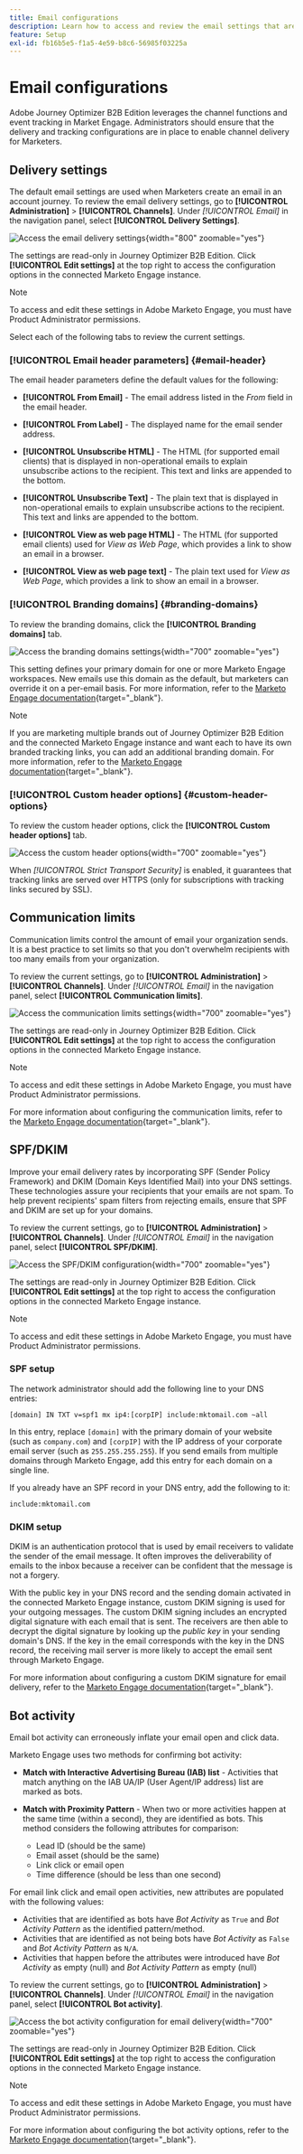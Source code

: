 ```yaml
---
title: Email configurations
description: Learn how to access and review the email settings that are configured in Marketo Engage.
feature: Setup
exl-id: fb16b5e5-f1a5-4e59-b8c6-56985f03225a
---
```

# Email configurations

Adobe Journey Optimizer B2B Edition leverages the channel functions and event tracking in Market Engage. Administrators should ensure that the delivery and tracking configurations are in place to enable channel delivery for Marketers. 

## Delivery settings

The default email settings are used when Marketers create an email in an account journey. To review the email delivery settings, go to **[!UICONTROL Administration]** > **[!UICONTROL Channels]**. Under _[!UICONTROL Email]_ in the navigation panel, select **[!UICONTROL Delivery Settings]**.

![Access the email delivery settings](./assets/config-email-delivery-email-header.png){width="800" zoomable="yes"}

The settings are read-only in Journey Optimizer B2B Edition. Click **[!UICONTROL Edit settings]** at the top right to access the configuration options in the connected Marketo Engage instance.

>[!NOTE]
>
>To access and edit these settings in Adobe Marketo Engage, you must have Product Administrator permissions.

Select each of the following tabs to review the current settings.

### [!UICONTROL Email header parameters] {#email-header}

The email header parameters define the default values for the following:

* **[!UICONTROL From Email]** - The email address listed in the _From_ field in the email header.

* **[!UICONTROL From Label]** - The displayed name for the email sender address.

* **[!UICONTROL Unsubscribe HTML]** - The HTML (for supported email clients) that is displayed in non-operational emails to explain unsubscribe actions to the recipient. This text and links are appended to the bottom.

* **[!UICONTROL Unsubscribe Text]** - The plain text that is displayed in non-operational emails to explain unsubscribe actions to the recipient. This text and links are appended to the bottom.

* **[!UICONTROL View as web page HTML]** - The HTML (for supported email clients) used for _View as Web Page_, which provides a link to show an email in a browser.

* **[!UICONTROL View as web page text]** - The plain text used for _View as Web Page_, which provides a link to show an email in a browser.

### [!UICONTROL Branding domains] {#branding-domains}

To review the branding domains, click the **[!UICONTROL Branding domains]** tab.

![Access the branding domains settings](./assets/config-email-delivery-branding-domains.png){width="700" zoomable="yes"}

This setting defines your primary domain for one or more Marketo Engage workspaces. New emails use this domain as the default, but marketers can override it on a per-email basis. For more information, refer to the [Marketo Engage documentation](https://experienceleague.adobe.com/en/docs/marketo/using/product-docs/administration/email-setup/add-multiple-branding-domains/edit-your-default-branding-domain){target="_blank"}.

>[!NOTE]
>
>If you are marketing multiple brands out of Journey Optimizer B2B Edition and the connected Marketo Engage instance and want each to have its own branded tracking links, you can add an additional branding domain. For more information, refer to the [Marketo Engage documentation](https://experienceleague.adobe.com/en/docs/marketo/using/product-docs/administration/email-setup/add-multiple-branding-domains/add-an-additional-branding-domain){target="_blank"}.


### [!UICONTROL Custom header options] {#custom-header-options}

To review the custom header options, click the **[!UICONTROL Custom header options]** tab.

![Access the custom header options](./assets/config-email-delivery-custom-header.png){width="700" zoomable="yes"}

When _[!UICONTROL Strict Transport Security]_ is enabled, it guarantees that tracking links are served over HTTPS (only for subscriptions with tracking links secured by SSL).

## Communication limits

Communication limits control the amount of email your organization sends. It is a best practice to set limits so that you don't overwhelm recipients with too many emails from your organization.

To review the current settings, go to **[!UICONTROL Administration]** > **[!UICONTROL Channels]**. Under _[!UICONTROL Email]_ in the navigation panel, select **[!UICONTROL Communication limits]**.

![Access the communication limits settings](./assets/config-email-communication-limits.png){width="700" zoomable="yes"}

The settings are read-only in Journey Optimizer B2B Edition. Click **[!UICONTROL Edit settings]** at the top right to access the configuration options in the connected Marketo Engage instance. 

>[!NOTE]
>
>To access and edit these settings in Adobe Marketo Engage, you must have Product Administrator permissions.

For more information about configuring the communication limits, refer to the [Marketo Engage documentation](https://experienceleague.adobe.com/en/docs/marketo/using/product-docs/administration/email-setup/enable-communication-limits){target="_blank"}.

## SPF/DKIM

Improve your email delivery rates by incorporating SPF (Sender Policy Framework) and DKIM (Domain Keys Identified Mail) into your DNS settings. These technologies assure your recipients that your emails are not spam. To help prevent recipients' spam filters from rejecting emails, ensure that SPF and DKIM are set up for your domains. 

To review the current settings, go to **[!UICONTROL Administration]** > **[!UICONTROL Channels]**. Under _[!UICONTROL Email]_ in the navigation panel, select **[!UICONTROL SPF/DKIM]**.

![Access the SPF/DKIM configuration](./assets/config-email-spf-dkim.png){width="700" zoomable="yes"}

The settings are read-only in Journey Optimizer B2B Edition. Click **[!UICONTROL Edit settings]** at the top right to access the configuration options in the connected Marketo Engage instance. 

>[!NOTE]
>
>To access and edit these settings in Adobe Marketo Engage, you must have Product Administrator permissions. 

### SPF setup

The network administrator should add the following line to your DNS entries:

`[domain] IN TXT v=spf1 mx ip4:[corpIP] include:mktomail.com ~all`

In this entry, replace `[domain]` with the primary domain of your website (such as `company.com`) and `[corpIP]` with the IP address of your corporate email server (such as `255.255.255.255`). If you send emails from multiple domains through Marketo Engage, add this entry for each domain on a single line.

If you already have an SPF record in your DNS entry, add the following to it:

`include:mktomail.com`

### DKIM setup

DKIM is an authentication protocol that is used by email receivers to validate the sender of the email message. It often improves the deliverability of emails to the inbox because a receiver can be confident that the message is not a forgery. 

With the public key in your DNS record and the sending domain activated in the connected Marketo Engage instance, custom DKIM signing is used for your outgoing messages. The custom DKIM signing includes an encrypted digital signature with each email that is sent. The receivers are then able to decrypt the digital signature by looking up the _public key_ in your sending domain's DNS. If the key in the email corresponds with the key in the DNS record, the receiving mail server is more likely to accept the email sent through Marketo Engage.

For more information about configuring a custom DKIM signature for email delivery, refer to the [Marketo Engage documentation](https://experienceleague.adobe.com/en/docs/marketo/using/product-docs/email-marketing/deliverability/set-up-a-custom-dkim-signature){target="_blank"}.

## Bot activity

Email bot activity can erroneously inflate your email open and click data. 

Marketo Engage uses two methods for confirming bot activity:

* **Match with Interactive Advertising Bureau (IAB) list** - Activities that match anything on the IAB UA/IP (User Agent/IP address) list are marked as bots.

* **Match with Proximity Pattern** - When two or more activities happen at the same time (within a second), they are identified as bots. This method considers the following attributes for comparison:

   * Lead ID (should be the same)
   * Email asset (should be the same)
   * Link click or email open
   * Time difference (should be less than one second)

For email link click and email open activities, new attributes are populated with the following values:

* Activities that are identified as bots have _Bot Activity_ as `True` and _Bot Activity Pattern_ as the identified pattern/method.
* Activities that are identified as not being bots have _Bot Activity_ as `False` and _Bot Activity Pattern_ as `N/A`.
* Activities that happen before the attributes were introduced have _Bot Activity_ as empty (null) and _Bot Activity Pattern_ as empty (null)

To review the current settings, go to **[!UICONTROL Administration]** > **[!UICONTROL Channels]**. Under _[!UICONTROL Email]_ in the navigation panel, select **[!UICONTROL Bot activity]**. 

![Access the bot activity configuration for email delivery](./assets/config-email-bot-activity.png){width="700" zoomable="yes"}

The settings are read-only in Journey Optimizer B2B Edition. Click **[!UICONTROL Edit settings]** at the top right to access the configuration options in the connected Marketo Engage instance. 

>[!NOTE]
>
>To access and edit these settings in Adobe Marketo Engage, you must have Product Administrator permissions. 

For more information about configuring the bot activity options, refer to the [Marketo Engage documentation](https://experienceleague.adobe.com/en/docs/marketo/using/product-docs/administration/email-setup/filtering-email-bot-activity#select-filter-type){target="_blank"}.
